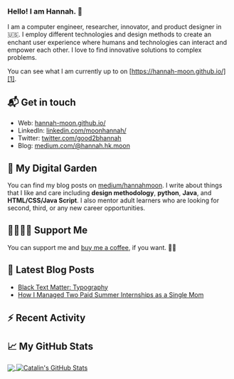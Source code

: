 ### Hello! I am Hannah. 👋

<!--
**Hannah-Moon/Hannah-Moon** is a ✨ _special_ ✨ repository because its `README.md` (this file) appears on your GitHub profile.

Here are some ideas to get you started:

- 🔭 I’m currently working on ...
- 🌱 I’m currently learning ...
- 👯 I’m looking to collaborate on ...
- 🤔 I’m looking for help with ...
- 💬 Ask me about ...
- 📫 How to reach me: ...
- 😄 Pronouns: ...
- ⚡ Fun fact: ...
-->





I am a computer engineer, researcher, innovator, and product designer in 🇺🇸. I employ different technologies and design methods to create an enchant user experience where humans and technologies can interact and empower each other. I love to find innovative solutions to complex problems.

You can see what I am currently up to on [https://hannah-moon.github.io/][1].

## 📬 Get in touch

- Web: [hannah-moon.github.io/][1]
- LinkedIn: [linkedin.com/moonhannah/][2]
- Twitter: [twitter.com/good2bhannah][3]
- Blog: [medium.com/@hannah.hk.moon][4]


## 🌳 My Digital Garden

You can find my blog posts on [medium/hannahmoon][4]. I write about things that I like and care including **design methodology**, **python**, **Java**, and
**HTML/CSS/Java Script**. I also mentor adult learners who are looking for second, third, or any new career opportunities. 

## 🤜🏻🤛🏻 Support Me

You can support me and [buy me a coffee][5], if you want. 🙏🏻

## 📕 Latest Blog Posts

<!-- BLOG-POST-LIST:START -->
- [Black Text Matter: Typography](https://medium.com/@hannah.hk.moon/black-text-matter-typography-ac3747506825)
- [How I Managed Two Paid Summer Internships as a Single Mom](https://medium.com/@hannah.hk.moon/how-i-managed-two-paid-summer-internships-as-a-single-mom-7b644ce4e45a)

<!-- BLOG-POST-LIST:END -->

## :zap: Recent Activity

<!--START_SECTION:activity-->

<!--END_SECTION:activity-->

## &#x1f4c8; My GitHub Stats

<a href="https://github.com/Hannah-Moon">
  <img align="center" src="https://github-readme-stats.vercel.app/api/top-langs/?username=natterstefan&hide=java,html&title_color=ffffff&text_color=c9cacc&icon_color=2bbc8a&bg_color=1d1f21"/>
</a>

<a href="https://github.com/Hannah-Moon">
  <img align="center" src="https://github-readme-stats.vercel.app/api?username=Hannah-Moon&show_icons=true&line_height=27&count_private=true&title_color=ffffff&text_color=c9cacc&icon_color=2bbc8a&bg_color=1d1f21" alt="Catalin's GitHub Stats" />
</a>

[1]: https://hannah-moon.github.io/
[2]: https://www.linkedin.com/in/moonhannah/
[3]: https://www.twitter.com/good2bhannah
[4]: https://medium.com/@hannah.hk.moon/
[5]: https://www.buymeacoffee.com/good2bhannah
